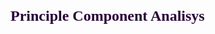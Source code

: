 <h1>
   <font size="5" face = "Times New Roma" color='#270336'>
    Principle Component Analisys
   </font> 
 </h1>
 <br> <br>
